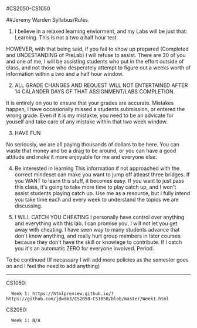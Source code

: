 #CS2050-CS1050

##Jeremy Warden Syllabus/Rules

1. I believe in a relaxed learning enviorment, and my Labs will be just that: Learning. This is not a two a half hour test.
  
  HOWEVER, with that being said, if you fail to show up prepared (Completed and UNDESTANDING of PreLab) I will refuse to assist. There are 30 of you and one of me, I will be assisting students who put in the effort outside of class, and not those who desperately attempt to figure out a weeks worth of information within a two and a half hour window.

2. ALL GRADE CHANGES AND REQUEST WILL NOT ENTERTAINED AFTER 14 CALANDER DAYS OF THAT ASSIGNMENT/LABS COMPLETION.

  It is entirely on you to ensure that your grades are accurate.  Mistakes happen, I have occasionally missed a students submission, or entered the wrong grade.  Even if it is my mistakte, you need to be an advicate for youself and take care of any mistake within that two week window.

3. HAVE FUN

  No seriously, we are all paying thousands of dollars to be here.  You can waste that money and be a drag to be around, or you can have a good attitude and make it more enjoyable for me and everyone else.


4. Be interested in learning
  This information if not approached with the correct mindeset can make you want to jump off atleast three bridges.  If you WANT to learn this stuff, it becomes easy.  If you want to just pass this class, it's going to take more time to play catch up, and I won't assist students playing catch up.  Use me as a resource, but I fully intend you take time each and every week to understand the topics we are discussing.  

5. I WILL CATCH YOU CHEATING
  I personally have control over anything and everything with this lab.  I can promise you, I will not let you get away with cheating.  I have seen way to many students advance that don't know anything, and really hurt group members in later courses because they don't have the skill or knowlege to contribute.  If I catch you it's an automatic ZERO for everyone involved. Period.


To be continued (If necassary I will add more policies as the semester goes on and I feel the need to add anything)


---------------------------------------------------------------------------------------------------------------------

CS1050:

      Week 1: https://htmlpreview.github.io/?https://github.com/jdwdm3/CS2050-CS1050/blob/master/Week1.html
      
CS2050:

      Week 1: N/A
